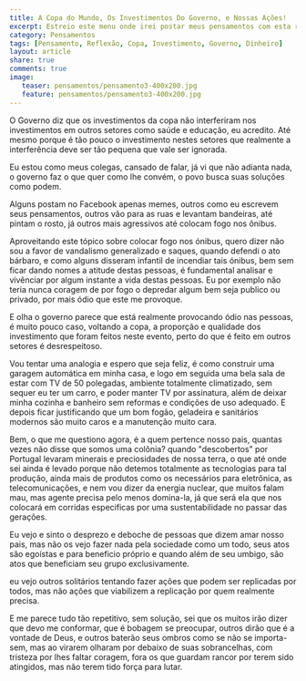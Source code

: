 ```yaml
---
title: A Copa do Mundo, Os Investimentos Do Governo, e Nossas Ações!
excerpt: Estreio este menu onde irei postar meus pensamentos com esta reflexão incompleta que fiz sobre o investimento da copa e as ações do povo e também algumas palavras que fiz.  Este texto não é o primeiro, mas é um muitos importantes pensamentos que tenho, e não serão publicados na ordem original.
category: Pensamentos
tags: [Pensamento, Reflexão, Copa, Investimento, Governo, Dinheiro]
layout: article
share: true
comments: true
image:
   teaser: pensamentos/pensamento3-400x200.jpg
   feature: pensamentos/pensamento3-400x200.jpg
---
```

O Governo diz que os investimentos da copa não interferiram nos investimentos em outros setores como saúde e educação, eu acredito. Até mesmo porque é tão pouco o investimento nestes setores que realmente a interferência deve ser tão pequena que vale ser ignorada.

Eu estou como meus colegas, cansado de falar, já vi que não adianta nada, o governo faz o que quer como lhe convém, o povo busca suas soluções como podem.

Alguns postam no Facebook apenas memes, outros como eu escrevem seus pensamentos, outros vão para as ruas e levantam bandeiras, até pintam o rosto, já outros mais agressivos até colocam fogo nos ônibus.

Aproveitando este tópico sobre colocar fogo nos ónibus, quero dizer não sou a favor de vandalismo generalizado e saques, quando defendi o ato bárbaro, e como alguns disseram infantil de incendiar tais ónibus, bem sem ficar dando nomes a atitude destas pessoas, é fundamental analisar e vivênciar por algum instante a vida destas pessoas. Eu por exemplo não teria nunca coragem de por fogo o depredar algum bem seja publico ou privado, por mais ódio que este me provoque.

E olha o governo parece que está realmente provocando ódio nas pessoas, é muito pouco caso, voltando a copa, a proporção e qualidade dos investimento que foram feitos neste evento, perto do que é feito em outros setores é desrespeitoso.

Vou tentar uma analogia e espero que seja feliz, é como construir uma garagem automática em minha casa, e logo em seguida uma bela sala de estar com TV de 50 polegadas, ambiente totalmente climatizado, sem sequer eu ter um carro, e poder manter TV por assinatura, além de deixar minha cozinha e banheiro sem reformas e condições de uso adequado. E depois ficar justificando que um bom fogão, geladeira e sanitários modernos são muito caros e a manutenção muito cara.

Bem, o que me questiono agora, é a quem pertence nosso pais, quantas vezes não disse que somos uma colônia? quando "descobertos" por Portugal levaram minerais e preciosidades de nossa terra, o que até onde sei ainda é levado porque não detemos totalmente as tecnologias para tal produção, ainda mais de produtos como os necessários para eletrônica, as telecomunicações, e nem vou dizer da energia nuclear, que muitos falam mau, mas agente precisa pelo menos domina-la, já que será ela que nos colocará em corridas especificas por uma sustentabilidade no passar das gerações.

Eu vejo e sinto o desprezo e deboche de pessoas que dizem amar nosso pais, mas não os vejo fazer nada pela sociedade como um todo, seus atos são egoístas e para beneficio próprio e quando além de seu umbigo, são atos que beneficiam seu grupo exclusivamente.  

eu vejo outros solitários tentando fazer ações que podem ser replicadas por todos, mas não ações que viabilizem a replicação por quem realmente precisa.

E me parece tudo tão repetitivo, sem solução, sei que os muitos irão dizer que devo me conformar, que é bobagem se preocupar, outros dirão que é a vontade de Deus, e outros baterão seus ombros como se não se importa-sem, mas ao virarem olharam por debaixo de suas sobrancelhas, com tristeza por lhes faltar coragem, fora os que guardam rancor por terem sido atingidos, mas não terem tido força para lutar.
